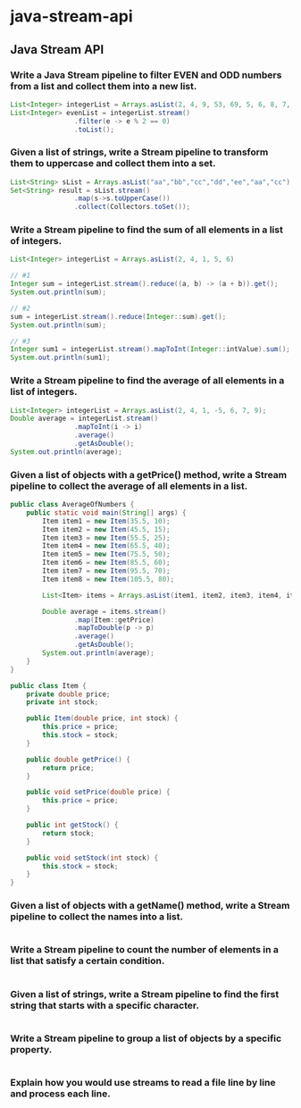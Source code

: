 # java-stream-api
## Java Stream API

### Write a Java Stream pipeline to filter EVEN and ODD numbers from a list and collect them into a new list.
```java
List<Integer> integerList = Arrays.asList(2, 4, 9, 53, 69, 5, 6, 8, 7, 13, 26, 76, 48);
List<Integer> evenList = integerList.stream()
                .filter(e -> e % 2 == 0)
                .toList();
```

### Given a list of strings, write a Stream pipeline to transform them to uppercase and collect them into a set.
```java
List<String> sList = Arrays.asList("aa","bb","cc","dd","ee","aa","cc");
Set<String> result = sList.stream()
                .map(s->s.toUpperCase())
                .collect(Collectors.toSet());
```

### Write a Stream pipeline to find the sum of all elements in a list of integers.
```java
List<Integer> integerList = Arrays.asList(2, 4, 1, 5, 6)

// #1
Integer sum = integerList.stream().reduce((a, b) -> (a + b)).get();
System.out.println(sum);

// #2
sum = integerList.stream().reduce(Integer::sum).get();
System.out.println(sum);

// #3
Integer sum1 = integerList.stream().mapToInt(Integer::intValue).sum();
System.out.println(sum1);
```

### Write a Stream pipeline to find the average of all elements in a list of integers.
```java
List<Integer> integerList = Arrays.asList(2, 4, 1, -5, 6, 7, 9);
Double average = integerList.stream()
                .mapToInt(i -> i)
                .average()
                .getAsDouble();
System.out.println(average);
```

### Given a list of objects with a getPrice() method, write a Stream pipeline to collect the average of all elements in a list.
```java
public class AverageOfNumbers {
    public static void main(String[] args) {
        Item item1 = new Item(35.5, 10);
        Item item2 = new Item(45.5, 15);
        Item item3 = new Item(55.5, 25);
        Item item4 = new Item(65.5, 40);
        Item item5 = new Item(75.5, 50);
        Item item6 = new Item(85.5, 60);
        Item item7 = new Item(95.5, 70);
        Item item8 = new Item(105.5, 80);

        List<Item> items = Arrays.asList(item1, item2, item3, item4, item5, item6, item7, item8);

        Double average = items.stream()
                .map(Item::getPrice)
                .mapToDouble(p -> p)
                .average()
                .getAsDouble();
        System.out.println(average);
    }
}

public class Item {
    private double price;
    private int stock;

    public Item(double price, int stock) {
        this.price = price;
        this.stock = stock;
    }

    public double getPrice() {
        return price;
    }

    public void setPrice(double price) {
        this.price = price;
    }

    public int getStock() {
        return stock;
    }

    public void setStock(int stock) {
        this.stock = stock;
    }
}
```

### Given a list of objects with a getName() method, write a Stream pipeline to collect the names into a list.
```java
```

### Write a Stream pipeline to count the number of elements in a list that satisfy a certain condition.
```java
```

### Given a list of strings, write a Stream pipeline to find the first string that starts with a specific character.
```java
```

### Write a Stream pipeline to group a list of objects by a specific property.
```java
```

### Explain how you would use streams to read a file line by line and process each line.
```java
```


















